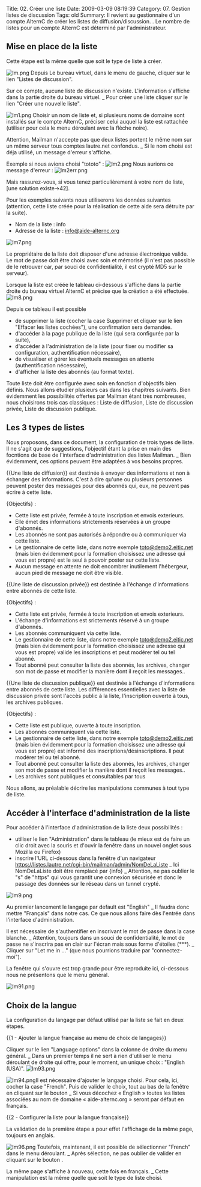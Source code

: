 Title: 02. Créer une liste 
Date: 2009-03-09 08:19:39
Category: 07. Gestion listes de discussion
Tags: old
Summary: Il revient au gestionnaire d'un compte AlternC de créer les listes de diffusion/discussion.
  . Le nombre de listes pour un compte AlternC est déterminé par l'administrateur.


## Mise en place de la liste

Cette étape est la même quelle que soit le type de liste à créer.

<img src="/img/lm.png" title="to complete" alt="lm.png" /> Depuis Le bureau virtuel, dans le menu de gauche, cliquer sur le lien "Listes de discussion".

Sur ce compte, aucune liste de discussion n'existe.
L'information s'affiche dans la partie droite du bureau virtuel.
_ Pour créer une liste cliquer sur le lien "Créer une nouvelle liste".


<img src="/img/lm1.png" title="to complete" alt="lm1.png" />
Choisir un nom de liste et, si plusieurs noms de domaine sont installés sur le compte AlternC, préciser celui auquel la liste est rattachée (utiliser pour cela le menu déroulant  avec la flèche noire).

Attention, Mailman n'accepte pas que deux listes portent le même nom sur un même serveur tous comptes lautre.net confondus. 
_ Si le nom choisi est déja utilisé, un message d'erreur s'affiche. 

Exemple si nous avions choisi "tototo" :
<img src="/img/lm2.png" title="to complete" alt="lm2.png" />
Nous aurions ce message d'erreur :
<img src="/img/lm2err.png" title="to complete" alt="lm2err.png" />

Mais rassurez-vous, si vous tenez particulièrement à votre nom de liste, [une solution existe->42].

Pour les exemples suivants nous utiliserons les données suivantes (attention, cette liste créée pour la réalisation de cette aide sera détruite par la suite).

  -  Nom de la liste :  info
  -  Adresse de la liste : info@aide-alternc.org

<img src="/img/lm7.png" title="to complete" alt="lm7.png" />

Le propriétaire de la liste doit disposer d'une adresse électronique valide.
Le mot de passe doit être choisi avec soin et mémorisé (il n'est pas possible de le retrouver car, par souci de confidentialité, il est crypté MD5 sur le serveur).

Lorsque la liste est créée le tableau ci-dessous s'affiche dans la partie droite du bureau virtuel AlternC et précise que la création a été effectuée.
<img src="/img/lm8.png" title="to complete" alt="lm8.png" />

Depuis ce tableau il est possible

  -  de supprimer la liste (cocher la case Supprimer et cliquer sur le lien "Effacer les listes cochées"), une confirmation sera demandée.
  -  d'accéder à la page publique de la liste (qui sera configurée par la suite),
  -  d'accéder à l'administration de la liste (pour fixer ou modifier sa configuration, authentification nécessaire),
  -  de visualiser et gérer les éventuels messages en attente (authentification nécessaire),
  -  d'afficher la liste des abonnés (au format texte).

Toute liste doit être configurée avec soin en fonction d'objectifs bien définis. 
Nous allons étudier plusieurs cas dans les chapitres suivants.
Bien évidemment les possibilités offertes par Mailman étant très nombreuses, nous choisirons trois cas classiques : Liste de diffusion, Liste de discussion privée, Liste de discussion publique.

## Les 3 types de listes

Nous proposons, dans ce document, la configuration de trois types de liste. 
Il ne s'agit que de suggestions, l'objectif étant la prise en main des focntions de base de l'interface d'administration des listes Mailman.
_ Bien évidemment, ces options peuvent être adaptées à vos besoins propres.

{{Une liste de diffusion}} est destinée à envoyer des informations et non à échanger des informations. C'est à dire qu'une ou plusieurs personnes peuvent poster des messages pour des abonnés qui, eux, ne peuvent pas écrire à cette liste.

{Objectifs} :

  -  Cette liste est privée, fermée à toute inscription et envois exterieurs.
  -  Elle émet des informations strictements réservées à un groupe d'abonnés.
  -  Les abonnés ne sont pas autorisés à répondre ou à communiquer via cette liste.
  -  Le gestionnaire de cette liste, dans notre exemple toto@demo2.eitic.net (mais bien évidemment pour la formation choisissez une adresse qui vous est propre) est le seul à pouvoir poster sur cette liste.
  -  Aucun message en attente ne doit encombrer inutilement l'hébergeur, aucun pied de message ne doit être visible.


{{Une liste de discussion privée}} est destinée à l'échange d'informations entre abonnés de cette liste.

{Objectifs} :

  -  Cette liste est privée, fermée à toute inscription et envois exterieurs.
  -  L'échange d'informations est srictements réservé à un groupe d'abonnés.
  -  Les abonnés communiquent via cette liste.
  -  Le gestionnaire de cette liste, dans notre exemple toto@demo2.eitic.net (mais bien évidemment pour la formation choisissez une adresse qui vous est propre) valide les inscriptions et peut modérer tel ou tel abonné.
  -  Tout abonné peut consulter la liste des abonnés, les archives, changer son mot de passe et modifier la manière dont il reçoit les messages..


{{Une liste de discussion publique}} est destinée à l'échange d'informations entre abonnés de cette liste. Les différences essentielles avec la liste de discussion privée sont l'accès public à la liste, l'inscription ouverte à tous, les archives publiques.

{Objectifs} :

  -  Cette liste est publique, ouverte à toute inscription.
  -  Les abonnés communiquent via cette liste.
  -  Le gestionnaire de cette liste, dans notre exemple toto@demo2.eitic.net (mais bien évidemment pour la formation choisissez une adresse qui vous est propre) est informé des inscriptions/désinscriptions. Il peut modérer tel ou tel abonné.
  -  Tout abonné peut consulter la liste des abonnés, les archives, changer son mot de passe et modifier la manière dont il reçoit les messages..
  -  Les archives sont publiques et consultables par tous

Nous allons, au préalable décrire les manipulations communes à tout type de liste.

## Accéder à l'interface d'administration de la liste

Pour accéder à l'interface d'administration de la liste deux possibilités :

  - utiliser le lien "Administration" dans le tableau (le mieux est de faire un clic droit avec la souris et d'ouvir la fenêtre dans un nouvel onglet sous Mozilla ou Firefox)
  - inscrire l'URL ci-dessous dans la fenêtre d'un navigateur 
https://listes.lautre.net/cgi-bin/mailman/admin/NomDeLaListe
_ Ici NomDeLaListe doit être remplacé par {info}
_ Attention, ne pas oublier le "s" de "https" qui vous garantit une connexion sécurisée et donc le passage des données sur le réseau dans un tunnel crypté.

<img src="/img/lm9.png" title="to complete" alt="lm9.png" />

Au premier lancement le langage par default est "English"
_ Il faudra donc mettre "Français" dans notre cas. Ce que nous allons faire dès l'entrée dans l'interface d'administration.

Il est nécessaire de s'authentifier en inscrivant le mot de passe dans la case blanche.
_ Attention, toujours dans un souci de confidentialité, le mot de passe ne s'inscrira pas en clair sur l'écran mais sous forme d'étoiles (***).
_ Cliquer sur "Let me in ..." (que nous pourrions traduire par "connectez-moi").

La fenêtre qui s'ouvre est trop grande pour être reproduite ici, ci-dessous nous ne présentons que le menu général.

<img src="/img/lm91.png" title="to complete" alt="lm91.png" />

## Choix de la langue

La configuration du langage par défaut utilisé par la liste se fait en deux étapes.

{{1 - Ajouter la langue française au menu de choix de langages}}

Cliquer sur le lien "Language options" dans la colonne de droite du menu général.
_ Dans un premier temps il ne sert à rien d'utiliser le menu déroulant de droite qui offre, pour le moment, un unique choix : "English (USA)".
<img src="/img/lm93.png" title="to complete" alt="lm93.png" />

<img src="/img/lm94.png" title="to complete" alt="lm94.png" />Il est nécessaire d'ajouter le langage choisi.
Pour cela, ici,  cocher la case "French". Puis de valider le choix, tout au bas de la fenêtre en cliquant sur le bouton <img98>
_ Si vous décochez « English » toutes les listes associées au nom de domaine « aide-alternc.org » seront par défaut en français.

{{2 - Configurer la liste pour la langue française}}

La validation de la première étape a pour effet l'affichage de la même page, toujours en anglais.

<img src="/img/lm96.png" title="to complete" alt="lm96.png" />  Toutefois, maintenant, il est possible de sélectionner "French" dans le menu déroulant.
_ Après sélection, ne pas oublier de valider en cliquant sur le bouton <img98>.
 
La même page s'affiche à nouveau, cette fois en français.
_ Cette manipulation est la même quelle que soit le type de liste choisi.